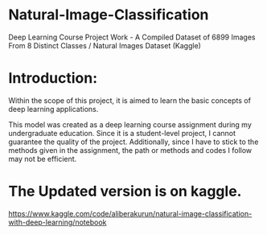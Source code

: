 # Natural-Image-Classification
Deep Learning Course Project Work - A Compiled Dataset of 6899 Images From 8 Distinct Classes / Natural Images Dataset (Kaggle)

# Introduction:

Within the scope of this project, it is aimed to learn the basic concepts of deep learning applications.

This model was created as a deep learning course assignment during my undergraduate education. Since it is a student-level project, I cannot guarantee the quality of the project. Additionally, since I have to stick to the methods given in the assignment, the path or methods and codes I follow may not be efficient.


# The Updated version is on kaggle.
https://www.kaggle.com/code/aliberakurun/natural-image-classification-with-deep-learning/notebook
